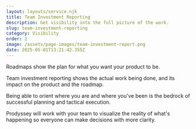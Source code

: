 ```yaml
---
layout: layouts/service.njk
title: Team Investment Reporting
description: Get visibility into the full picture of the work.
slug: team-investment-reporting
category: Visibility
order: 2
image: /assets/page-images/team-investment-report.png
date: 2025-05-01T13:21:42.355Z
---
```


Roadmaps show the plan for what you want your product to be.

Team investment reporting shows the actual work being done, and its impact on the product and the roadmap.

Being able to orient where you are and where you've been is the bedrock of successful planning and tactical execution.

Prodyssey will work with your team to visualize the reality of what's happening so everyone can make decisions with more clarity.
